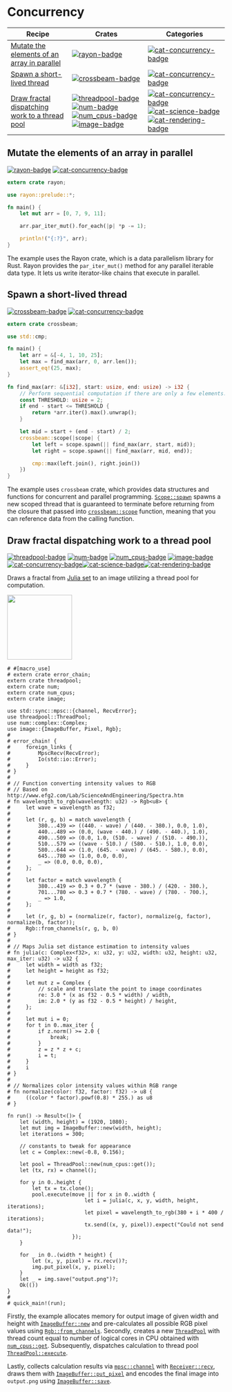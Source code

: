 # Concurrency

| Recipe | Crates | Categories |
|--------|--------|------------|
| [Mutate the elements of an array in parallel][ex-rayon-iter-mut] | [![rayon-badge]][rayon] | [![cat-concurrency-badge]][cat-concurrency] |
| [Spawn a short-lived thread][ex-crossbeam-spawn] | [![crossbeam-badge]][crossbeam] | [![cat-concurrency-badge]][cat-concurrency] |
| [Draw fractal dispatching work to a thread pool][ex-threadpool-fractal] | [![threadpool-badge]][threadpool] [![num-badge]][num] [![num_cpus-badge]][num_cpus] [![image-badge]][image] | [![cat-concurrency-badge]][cat-concurrency][![cat-science-badge]][cat-science][![cat-rendering-badge]][cat-rendering] |

[ex-rayon-iter-mut]: #ex-rayon-iter-mut
<a name="ex-rayon-iter-mut"></a>
## Mutate the elements of an array in parallel

[![rayon-badge]][rayon] [![cat-concurrency-badge]][cat-concurrency]

```rust
extern crate rayon;

use rayon::prelude::*;

fn main() {
    let mut arr = [0, 7, 9, 11];

    arr.par_iter_mut().for_each(|p| *p -= 1);

    println!("{:?}", arr);
}
```

The example uses the Rayon crate, which is a data parallelism library for Rust.
Rayon provides the `par_iter_mut()` method for any parallel iterable data type.
It lets us write iterator-like chains that execute in parallel.

[ex-crossbeam-spawn]: #ex-crossbeam-spawn
<a name="ex-crossbeam-spawn"></a>
## Spawn a short-lived thread

[![crossbeam-badge]][crossbeam] [![cat-concurrency-badge]][cat-concurrency]

```rust
extern crate crossbeam;

use std::cmp;

fn main() {
    let arr = &[-4, 1, 10, 25];
    let max = find_max(arr, 0, arr.len());
    assert_eq!(25, max);
}

fn find_max(arr: &[i32], start: usize, end: usize) -> i32 {
    // Perform sequential computation if there are only a few elements.
    const THRESHOLD: usize = 2;
    if end - start <= THRESHOLD {
        return *arr.iter().max().unwrap();
    }

    let mid = start + (end - start) / 2;
    crossbeam::scope(|scope| {
        let left = scope.spawn(|| find_max(arr, start, mid));
        let right = scope.spawn(|| find_max(arr, mid, end));

        cmp::max(left.join(), right.join())
    })
}
```

The example uses `crossbeam` crate, which provides data structures and functions
for concurrent and parallel programming. [`Scope::spawn`] spawns a new scoped thread that is guaranteed
to terminate before returning from the closure that passed into [`crossbeam::scope`] function, meaning that
you can reference data from the calling function.

[ex-threadpool-fractal]: #ex-threadpool-fractal
<a name="ex-threadpool-fractal"></a>
## Draw fractal dispatching work to a thread pool

[![threadpool-badge]][threadpool] [![num-badge]][num] [![num_cpus-badge]][num_cpus] [![image-badge]][image] [![cat-concurrency-badge]][cat-concurrency][![cat-science-badge]][cat-science][![cat-rendering-badge]][cat-rendering]

Draws a fractal from [Julia set] to an image utilizing a thread pool for computation.

<a href="https://cloud.githubusercontent.com/assets/221000/26546700/9be34e80-446b-11e7-81dc-dd9871614ea1.png"><img src="https://cloud.githubusercontent.com/assets/221000/26546700/9be34e80-446b-11e7-81dc-dd9871614ea1.png" width="150" /></a>

```rust,no_run
# #[macro_use]
# extern crate error_chain;
extern crate threadpool;
extern crate num;
extern crate num_cpus;
extern crate image;

use std::sync::mpsc::{channel, RecvError};
use threadpool::ThreadPool;
use num::complex::Complex;
use image::{ImageBuffer, Pixel, Rgb};
#
# error_chain! {
#     foreign_links {
#         MpscRecv(RecvError);
#         Io(std::io::Error);
#     }
# }
#
# // Function converting intensity values to RGB
# // Based on http://www.efg2.com/Lab/ScienceAndEngineering/Spectra.htm
# fn wavelength_to_rgb(wavelength: u32) -> Rgb<u8> {
#     let wave = wavelength as f32;
#
#     let (r, g, b) = match wavelength {
#         380...439 => ((440. - wave) / (440. - 380.), 0.0, 1.0),
#         440...489 => (0.0, (wave - 440.) / (490. - 440.), 1.0),
#         490...509 => (0.0, 1.0, (510. - wave) / (510. - 490.)),
#         510...579 => ((wave - 510.) / (580. - 510.), 1.0, 0.0),
#         580...644 => (1.0, (645. - wave) / (645. - 580.), 0.0),
#         645...780 => (1.0, 0.0, 0.0),
#         _ => (0.0, 0.0, 0.0),
#     };
#
#     let factor = match wavelength {
#         380...419 => 0.3 + 0.7 * (wave - 380.) / (420. - 380.),
#         701...780 => 0.3 + 0.7 * (780. - wave) / (780. - 700.),
#         _ => 1.0,
#     };
#
#     let (r, g, b) = (normalize(r, factor), normalize(g, factor), normalize(b, factor));
#     Rgb::from_channels(r, g, b, 0)
# }
#
# // Maps Julia set distance estimation to intensity values
# fn julia(c: Complex<f32>, x: u32, y: u32, width: u32, height: u32, max_iter: u32) -> u32 {
#     let width = width as f32;
#     let height = height as f32;
#
#     let mut z = Complex {
#         // scale and translate the point to image coordinates
#         re: 3.0 * (x as f32 - 0.5 * width) / width,
#         im: 2.0 * (y as f32 - 0.5 * height) / height,
#     };
#
#     let mut i = 0;
#     for t in 0..max_iter {
#         if z.norm() >= 2.0 {
#             break;
#         }
#         z = z * z + c;
#         i = t;
#     }
#     i
# }
#
# // Normalizes color intensity values within RGB range
# fn normalize(color: f32, factor: f32) -> u8 {
#     ((color * factor).powf(0.8) * 255.) as u8
# }

fn run() -> Result<()> {
    let (width, height) = (1920, 1080);
    let mut img = ImageBuffer::new(width, height);
    let iterations = 300;

    // constants to tweak for appearance
    let c = Complex::new(-0.8, 0.156);

    let pool = ThreadPool::new(num_cpus::get());
    let (tx, rx) = channel();

    for y in 0..height {
        let tx = tx.clone();
        pool.execute(move || for x in 0..width {
                         let i = julia(c, x, y, width, height, iterations);
                         let pixel = wavelength_to_rgb(380 + i * 400 / iterations);
                         tx.send((x, y, pixel)).expect("Could not send data!");
                     });
    }

    for _ in 0..(width * height) {
        let (x, y, pixel) = rx.recv()?;
        img.put_pixel(x, y, pixel);
    }
    let _ = img.save("output.png")?;
    Ok(())
}
#
# quick_main!(run);
```

Firstly, the example allocates memory for output image of given width and height with [`ImageBuffer::new`]
and pre-calculates all possible RGB pixel values using [`Rgb::from_channels`].
Secondly, creates a new [`ThreadPool`] with thread count equal to number of
logical cores in CPU obtained with [`num_cpus::get`].
Subsequently, dispatches calculation to thread pool [`ThreadPool::execute`].

Lastly, collects calculation results via [`mpsc::channel`] with [`Receiver::recv`], draws them with [`ImageBuffer::put_pixel`] and encodes the final image into `output.png` using [`ImageBuffer::save`].

<!-- Categories -->

[cat-concurrency-badge]: http://localhost:3000/badge/concurrency--x.svg?style=social
[cat-concurrency]: https://crates.io/categories/concurrency
[cat-rendering-badge]: http://localhost:3000/badge/rendering--x.svg?style=social
[cat-rendering]: https://crates.io/categories/rendering
[cat-science-badge]: http://localhost:3000/badge/science--x.svg?style=social
[cat-science]: https://crates.io/categories/science

<!-- Crates -->

[crossbeam-badge]: http://localhost:3000/crates/v/crossbeam.svg?label=crossbeam
[crossbeam]: https://docs.rs/crossbeam/
[image-badge]: http://localhost:3000/crates/v/image.svg?label=image
[image]: https://docs.rs/image/
[num-badge]: http://localhost:3000/crates/v/num.svg?label=num
[num]: https://docs.rs/num/
[num_cpus-badge]: http://localhost:3000/crates/v/num_cpus.svg?label=num_cpus
[num_cpus]: https://docs.rs/num_cpus/
[rayon-badge]: http://localhost:3000/crates/v/rayon.svg?label=rayon
[rayon]: https://docs.rs/rayon/
[threadpool-badge]: http://localhost:3000/crates/v/threadpool.svg?label=threadpool
[threadpool]: https://docs.rs/threadpool/

<!-- Reference -->

[Julia set]: https://en.wikipedia.org/wiki/Julia_set
[`ImageBuffer::new`]: https://docs.rs/image/*/image/struct.ImageBuffer.html#method.new
[`ImageBuffer::put_pixel`]: https://docs.rs/image/*/image/struct.ImageBuffer.html#method.put_pixel
[`ImageBuffer::save`]: https://docs.rs/image/*/image/struct.ImageBuffer.html#method.save
[`Receiver::recv`]: https://doc.rust-lang.org/std/sync/mpsc/struct.Receiver.html#method.recv
[`Rgb::from_channels`]: https://docs.rs/image/*/image/struct.Rgb.html#method.from_channels
[`Scope::spawn`]: https://docs.rs/crossbeam/0.*/crossbeam/struct.Scope.html#method.spawn
[`ThreadPool::execute`]: https://docs.rs/threadpool/*/threadpool/struct.ThreadPool.html#method.execute
[`ThreadPool`]: https://docs.rs/threadpool/*/threadpool/struct.ThreadPool.html
[`crossbeam::scope`]: https://docs.rs/crossbeam/0.*/crossbeam/fn.scope.html
[`mpsc::channel`]: https://doc.rust-lang.org/std/sync/mpsc/fn.channel.html
[`num_cpus::get`]: https://docs.rs/num_cpus/*/num_cpus/fn.get.html
